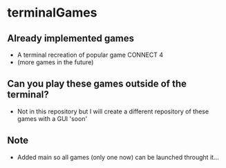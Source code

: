 # terminalGames
## Already implemented games
- A terminal recreation of popular game CONNECT 4
- (more games in the future)
## Can you play these games outside of the terminal?
- Not in this repository but I will create a different repository of these games with a GUI 'soon'
## Note
- Added main so all games (only one now) can be launched throught it...
